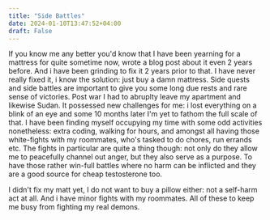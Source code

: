 ```yaml
---
title: "Side Battles"
date: 2024-01-10T13:47:52+04:00
draft: False
---
```


If you know me any better you'd know that I have been yearning for a mattress for quite sometime now, wrote a blog post about it even 2 years before. And i have been grinding to fix it 2 years prior to that. I have never really fixed it, i know the solution: just buy a damn mattress. Side quests and side battles are important to give you some long due rests and rare sense of victories. Post war I had to abruplty leave my apartment and likewise Sudan. It possessed new challenges for me: i lost everything on a blink of an eye and some 10 months later I'm yet to fathom the full scale of that. I have been finding myself occupying my time with some odd activities nonetheless: extra coding, walking for hours, and amongst all having those white-fights with my roommates, who's tasked to do chores, run errands etc. The fights in particular are quite a thing though: not only do they allow me to peacefully channel out anger, but they also serve as a purpose. To have those rather win-full battles where no harm can be inflicted and they are a good source for cheap testosterone too.

I didn't fix my matt yet, I do not want to buy a pillow either: not a self-harm act at all. And i have minor fights with my roommates. All of these to keep me busy from fighting my real demons.
